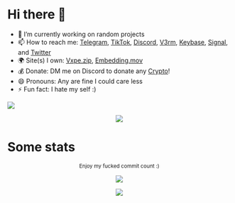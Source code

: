 
<div align="left" width="10">
<h1>Hi there 👋</h1>

- 🔭 I’m currently working on random projects
- 📫 How to reach me: [Telegram], [TikTok], [Discord], [V3rm], [Keybase], [Signal], and [Twitter]
- 🌍 Site(s) I own: [Vxpe.zip], [Embedding.mov]
- 💰 Donate: DM me on Discord to donate any [Crypto]!
- 😄 Pronouns: Any are fine I could care less
- ⚡ Fun fact: I hate my self :)

<!-- - 📁 All my old archived projects are on [@RobloxThot]-->
</div>

![](https://hit.yhype.me/github/profile?user_id=67937010)

<div align="center">
<img align="center" src="https://lanyard.cnrad.dev/api/378746510596243458" /><br>
<!--<img align="center" src="https://user-images.githubusercontent.com/67937010/172744784-e16cebdd-f070-45bd-a0bb-b771ac8dad74.gif" /><br>-->
</div>
 
<h1>Some stats</h1>
<div align="center">
<sub>Enjoy my fucked commit count :)</sub>

![](https://github-readme-stats.vercel.app/api?username=roblox-thot&include_all_commits=true&show_icons=true&hide_border=true&hide_title=true&count_private=true&theme=dracula)

![](https://github-readme-stats.vercel.app/api/top-langs/?username=roblox-thot&layout=compact&count_private=true&langs_count=8&hide_border=true&theme=dracula)

</div>


[TikTok]: https://www.tiktok.com/@roblox_thot "Roblox_Thot"
[Discord]: https://amitermed.com/0E8cqg "Roblox_Thot"
[V3rm]: https://v3rm.net/members/roblox-thot.519/ "Roblox Thot"
[Twitter]: https://amitermed.com/b5upHQ "@Robiox_Thot"
[Keybase]: https://keybase.io/roblox_thot "roblox_thot"
[Signal]: https://signal.me/#eu/tY9EFszN2NGohNXU7mDXXV-eeFRsUBSFUP0bmgIlkF5u9K0wH61Ar7BA1IW-0XVC "roblox_thot.01"
[Telegram]: https://amitermed.com/hSmyHw "@Roblox_Thot"
[@RobloxThot]: https://github.com/RobloxThot "@RobloxThot"

[Crypto]: https://roblox-thot.github.io/crypto "Don't check often"
[Vxpe.zip]: https://Vxpe.zip
[Embedding.mov]: https://embedding.mov/ies
